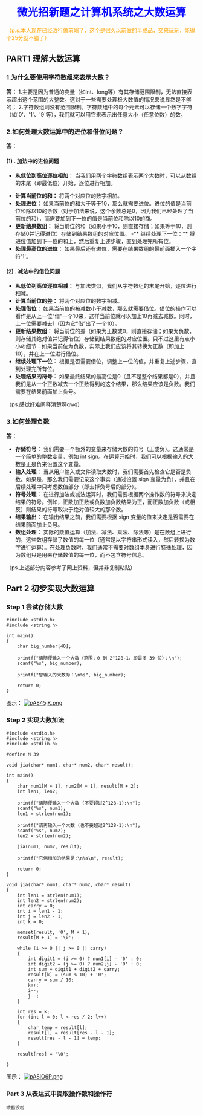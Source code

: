 # <center><font color=blue>微光招新题之计算机系统之大数运算</font></center>
<font color=orange>（p.s.本人现在已经改行做前端了，这个是很久以前做的半成品，交来玩玩，能得个25分就不错了）</font>
## PART1 理解大数运算

### 1.为什么要使用字符数组来表示大数？
**答：**
1.主要是因为普通的变量（如int、long等）有其存储范围限制，无法直接表示超出这个范围的大整数。这对于一些需要处理极大数值的情况来说显然是不够的；
2.字符数组则没有范围限制。字符数组中的每个元素可以存储一个数字字符（如'0'、'1'、'9'等），我们就可以用它来表示出任意大小（任意位数）的数。

### 2.如何处理大数运算中的进位和借位问题？
**答：**
#### (1) . 加法中的进位问题
+ **从低位到高位逐位相加：**
当我们用两个字符数组表示两个大数时，可以从数组的末尾（即最低位）开始，逐位进行相加。
- **计算当前位的和：**
将两个对应位的数字相加。
- **处理进位：**
如果当前位的和大于等于10，那么就需要进位。进位的值是当前位和除以10的余数（对于加法来说，这个余数总是0，因为我们已经处理了当前位的和），而需要加到下一位的值是当前位和除以10的商。
- **更新结果数组：**
将当前位的和（如果小于10，则直接存储；如果等于10，则存储0并记得进位）存储到结果数组的对应位置。
-** 继续处理下一位：**
将进位值加到下一位的和上，然后重复上述步骤，直到处理完所有位。
- **处理最高位的进位：**
如果最后还有进位，需要在结果数组的最前面插入一个字符'1'。
#### (2) . 减法中的借位问题
- **从低位到高位逐位相减：**
与加法类似，我们从字符数组的末尾开始，逐位进行相减。
- **计算当前位的差：**
将两个对应位的数字相减。
- **处理借位：**
如果当前位的被减数小于减数，那么就需要借位。借位的操作可以看作是从上一位“借”一个10来，这样当前位就可以加上10再减去减数。同时，上一位需要减去1（因为它“借”出了一个10）。
- **更新结果数组：**
将当前位的差（如果为正数或0，则直接存储；如果为负数，则存储其绝对值并记得借位）存储到结果数组的对应位置。只不过这里有点小小の细节：如果当前位为负数，实际上我们应该将其转换为正数（即加上10），并在上一位进行借位。
- **继续处理下一位：**
根据是否需要借位，调整上一位的值，并重复上述步骤，直到处理完所有位。
- **处理结果的符号：**
如果最终结果的最高位是0（且不是整个结果都是0），并且我们是从一个正数减去一个正数得到的这个结果，那么结果应该是负数。我们需要在结果前面加上负号。

（ps.感觉好难阐释清楚啊qwq）

### 3.如何处理负数
**答：**
- **存储符号：**
我们需要一个额外的变量来存储大数的符号（正或负）。这通常是一个简单的整数变量，例如 int sign。在运算开始时，我们可以根据输入的大数是正是负来设置这个变量。
- **输入处理：**
当从用户输入或文件读取大数时，我们需要首先检查它是否是负数。如果是，那么我们需要记录这个事实（通过设置 sign 变量为负），并且在后续处理中只考虑数值部分（即去掉负号后的部分）。
- **符号处理：**
在进行加法或减法运算时，我们需要根据两个操作数的符号来决定结果的符号。例如，正数加正数或负数加负数结果为正，而正数加负数（或相反）则结果的符号取决于绝对值较大的那个数。
- **结果输出：**
在输出结果之前，我们需要根据 sign 变量的值来决定是否需要在结果前面加上负号。
- **数组处理：**
实际的数值运算（加法、减法、乘法、除法等）是在数组上进行的，这些数组存储了数值的每一位（通常是以字符串形式读入，然后转换为数字进行运算）。在处理负数时，我们通常不需要对数组本身进行特殊处理，因为数组只是用来存储数值的每一位，而不包含符号信息。

（ps.上述部分内容参考了网上资料，但并非复制粘贴）

## Part 2 初步实现大数运算

### Step 1 尝试存储大数
```
#include <stdio.h>
#include <string.h>

int main() 
{
    char big_number[40];
    
    printf("请随便输入一个大数（范围：0 到 2^128-1，即最多 39 位）：\n");
    scanf("%s", big_number);
   
    printf("您输入的大数为：\n%s", big_number);
   
    return 0;
}
```
图示：
[![pA845jK.png](https://s21.ax1x.com/2024/10/06/pA845jK.png)](https://imgse.com/i/pA845jK)

### Step 2 实现大数加法
```
#include <stdio.h>  
#include <string.h>  
#include <stdlib.h>  

#define M 39  

void jia(char* num1, char* num2, char* result);

int main()
{
    char num1[M + 1], num2[M + 1], result[M + 2];
    int len1, len2;

    printf("请随便输入一个大数 (不要超过2^128-1):\n");
    scanf("%s", num1);
    len1 = strlen(num1);

    printf("请再输入一个大数 (也不要超过2^128-1):\n");
    scanf("%s", num2);
    len2 = strlen(num2);

    jia(num1, num2, result);

    printf("它俩相加的结果是:\n%s\n", result);

    return 0;
}

void jia(char* num1, char* num2, char* result)
{
    int len1 = strlen(num1);
    int len2 = strlen(num2);
    int carry = 0;
    int i = len1 - 1;
    int j = len2 - 1;
    int k = 0;
 
    memset(result, '0', M + 1);
    result[M + 1] = '\0';   
  
    while (i >= 0 || j >= 0 || carry)
    {
        int digit1 = (i >= 0) ? num1[i] - '0' : 0;
        int digit2 = (j >= 0) ? num2[j] - '0' : 0;
        int sum = digit1 + digit2 + carry;  
        result[k] = (sum % 10) + '0';
        carry = sum / 10;
        k++;
        i--;
        j--;
    }
  
    int res = k;
    for (int l = 0; l < res / 2; l++)
    {
        char temp = result[l];
        result[l] = result[res - l - 1];
        result[res - l - 1] = temp;
    }
 
    result[res] = '\0';
  
}
```
图示：
[![pA8IO6P.png](https://s21.ax1x.com/2024/10/06/pA8IO6P.png)](https://imgse.com/i/pA8IO6P)

### Part 3 从表达式中提取操作数和操作符
```
哦豁没啦
```


